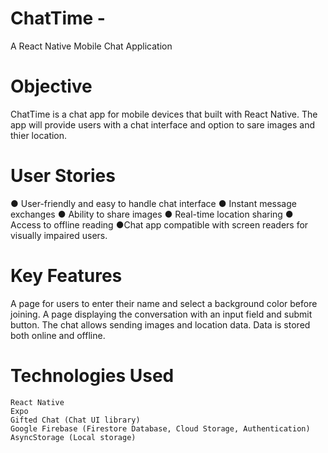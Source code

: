 # ChatTime -
A React Native Mobile Chat Application

# Objective
ChatTime is a chat app for mobile devices that built with React Native. The app will provide users 
with a chat interface and option to sare images and thier location.


# User Stories
● User-friendly and easy to handle chat interface
● Instant message exchanges
● Ability to share images
● Real-time location sharing 
● Access to offline reading
●Chat app compatible with screen readers for visually impaired users.

# Key Features
A page for users to enter their name and select a background color before joining.
A page displaying the conversation with an input field and submit button.
The chat allows sending images and location data.
Data is stored both online and offline.

# Technologies Used

    React Native
    Expo
    Gifted Chat (Chat UI library)
    Google Firebase (Firestore Database, Cloud Storage, Authentication)
    AsyncStorage (Local storage)
